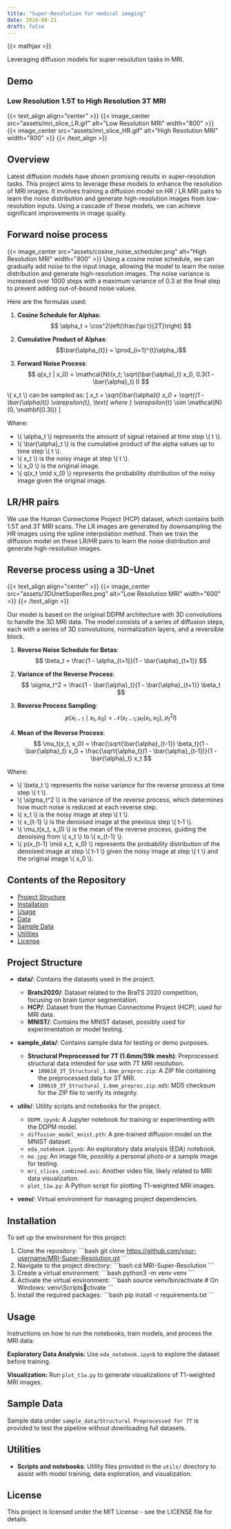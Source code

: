 ```yaml
---
title: "Super-Resolution for medical imaging"
date: 2024-08-21
draft: false
---
```

{{< mathjax >}}

Leveraging diffusion models for super-resolution tasks in MRI.

## Demo

### Low Resolution 1.5T to High Resolution 3T MRI
{{< text_align align="center" >}}
   {{< image_center src="assets/mri_slice_LR.gif" alt="Low Resolution MRI" width="800" >}}
   {{< image_center src="assets/mri_slice_HR.gif" alt="High Resolution MRI" width="800" >}}
{{< /text_align >}}

## Overview
Latest diffusion models have shown promising results in super-resolution tasks. This project aims to leverage these models to enhance the resolution of MRI images. It involves training a diffusion model on HR / LR MRI pairs to learn the noise distribution and generate high-resolution images from low-resolution inputs. Using a cascade of these models, we can achieve significant improvements in image quality.

## Forward noise process
{{< image_center src="assets/cosine_noise_scheduler.png" alt="High Resolution MRI" width="800" >}}
Using a cosine noise schedule, we can gradually add noise to the input image, allowing the model to learn the noise distribution and generate high-resolution images. The noise variance is increased over 1000 steps with a maximum variance of 0.3 at the final step to prevent adding out-of-bound noise values.

Here are the formulas used:

1. **Cosine Schedule for Alphas**:
   $$ \alpha_t = \cos^2\left(\frac{\pi t}{2T}\right) $$

2. **Cumulative Product of Alphas**:
   $$\bar{\alpha_{t}} = \prod_{i=1}^{t}\alpha_i$$

3. **Forward Noise Process**:
   $$ q(x_t | x_0) = \mathcal{N}(x_t; \sqrt{\bar{\alpha}_t} x_0, 0.3(1 - \bar{\alpha}_t) I) $$

\\( x_t \\) can be sampled as: \[ x_t = \sqrt{\bar{\alpha}_t} x_0 + \sqrt{(1 - \bar{\alpha}_t)} \varepsilon_{t}, \text{ where } \varepsilon_{t} \sim \mathcal{N}(0, \mathbf{0.3I}) \]

Where:

- \\( \alpha_t \\) represents the amount of signal retained at time step \\( t \\).
- \\( \bar{\alpha}_t \\) is the cumulative product of the alpha values up to time step \\( t \\).
- \\( x_t \\) is the noisy image at step \\( t \\).
- \\( x_0 \\) is the original image.
- \\( q(x_t \mid x_0) \\) represents the probability distribution of the noisy image given the original image.


## LR/HR pairs
We use the Human Connectome Project (HCP) dataset, which contains both 1.5T and 3T MRI scans. The LR images are generated by downsampling the HR images using the spline interpolation method. Then we train the diffusion model on these LR/HR pairs to learn the noise distribution and generate high-resolution images.

## Reverse process using a 3D-Unet

{{< text_align align="center" >}}
   {{< image_center src="assets/3DUnetSuperRes.png" alt="Low Resolution MRI" width="600" >}}
{{< /text_align >}}

Our model is based on the original DDPM architecture with 3D convolutions to handle the 3D MRI data. The model consists of a series of diffusion steps, each with a series of 3D convolutions, normalization layers, and a reversible block.

1. **Reverse Noise Schedule for Betas**:
   $$ \beta_t = \frac{1 - \alpha_{t+1}}{1 - \bar{\alpha}_{t+1}} $$

2. **Variance of the Reverse Process**:
   $$ \sigma_t^2 = \frac{1 - \bar{\alpha}_t}{1 - \bar{\alpha}_{t+1}} \beta_t $$

3. **Reverse Process Sampling**:
   $$ p(x_{t-1} \mid x_t, x_0) = \mathcal{N}(x_{t-1}; \mu_t(x_t, x_0), \sigma_t^2 I) $$

4. **Mean of the Reverse Process**:
   $$ \mu_t(x_t, x_0) = \frac{\sqrt{\bar{\alpha}_{t-1}} \beta_t}{1 - \bar{\alpha}_t} x_0 + \frac{\sqrt{\alpha_t}(1 - \bar{\alpha}_{t-1})}{1 - \bar{\alpha}_t} x_t $$

Where:

- \\( \\beta_t \\) represents the noise variance for the reverse process at time step \\( t \\).
- \\( \\sigma_t^2 \\) is the variance of the reverse process, which determines how much noise is reduced at each reverse step.
- \\( x_t \\) is the noisy image at step \\( t \\).
- \\( x_{t-1} \\) is the denoised image at the previous step \\( t-1 \\).
- \\( \\mu_t(x_t, x_0) \\) is the mean of the reverse process, guiding the denoising from \\( x_t \\) to \\( x_{t-1} \\).
- \\( p(x_{t-1} \\mid x_t, x_0) \\) represents the probability distribution of the denoised image at step \\( t-1 \\) given the noisy image at step \\( t \\) and the original image \\( x_0 \\).

## Contents of the Repository

- [Project Structure](#project-structure)
- [Installation](#installation)
- [Usage](#usage)
- [Data](#data)
- [Sample Data](#sample-data)
- [Utilities](#utilities)
- [License](#license)

## Project Structure

- **data/**: Contains the datasets used in the project.
  - **Brats2020/**: Dataset related to the BraTS 2020 competition, focusing on brain tumor segmentation.
  - **HCP/**: Dataset from the Human Connectome Project (HCP), used for MRI data.
  - **MNIST/**: Contains the MNIST dataset, possibly used for experimentation or model testing.

- **sample_data/**: Contains sample data for testing or demo purposes.
  - **Structural Preprocessed for 7T (1.6mm/59k mesh)**: Preprocessed structural data intended for use with 7T MRI resolution.
    - `100610_3T_Structural_1.6mm_preproc.zip`: A ZIP file containing the preprocessed data for 3T MRI.
    - `100610_3T_Structural_1.6mm_preproc.zip.md5`: MD5 checksum for the ZIP file to verify its integrity.

- **utils/**: Utility scripts and notebooks for the project.
  - `DDPM.ipynb`: A Jupyter notebook for training or experimenting with the DDPM model.
  - `diffusion_model_mnist.pth`: A pre-trained diffusion model on the MNIST dataset.
  - `eda_notebook.ipynb`: An exploratory data analysis (EDA) notebook.
  - `me.jpg`: An image file, possibly a personal photo or a sample image for testing.
  - `mri_slices_combined.avi`: Another video file, likely related to MRI data visualization.
  - `plot_t1w.py`: A Python script for plotting T1-weighted MRI images.

- **venv/**: Virtual environment for managing project dependencies.

## Installation

To set up the environment for this project:

1. Clone the repository:
   \`\`\`bash
   git clone https://github.com/your-username/MRI-Super-Resolution.git
   \`\`\`
2. Navigate to the project directory:
   \`\`\`bash
   cd MRI-Super-Resolution
   \`\`\`
3. Create a virtual environment:
   \`\`\`bash
   python3 -m venv venv
   \`\`\`
4. Activate the virtual environment:
   \`\`\`bash
   source venv/bin/activate  # On Windows: venv\Scriptsctivate
   \`\`\`
5. Install the required packages:
   \`\`\`bash
   pip install -r requirements.txt
   \`\`\`

## Usage

Instructions on how to run the notebooks, train models, and process the MRI data:

**Exploratory Data Analysis:**
   Use `eda_notebook.ipynb` to explore the dataset before training.

**Visualization:**
   Run `plot_t1w.py` to generate visualizations of T1-weighted MRI images.

## Sample Data

Sample data under `sample_data/Structural Preprocessed for 7T` is provided to test the pipeline without downloading full datasets.

## Utilities

- **Scripts and notebooks**: Utility files provided in the `utils/` directory to assist with model training, data exploration, and visualization.

## License

This project is licensed under the MIT License - see the LICENSE file for details.
